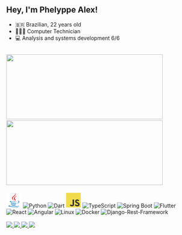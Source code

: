 ## Hey, I'm Phelyppe Alex!

- 🇧🇷 Brazilian, 22 years old
- 👨🏾‍🎓 Computer Technician
- :computer: Analysis and systems development 6/6

##

<div style='display: inline-block'>
  <a href="https://github.com/phelyppealex/">
    <img height='172' width='415' src="https://github-readme-stats.vercel.app/api/top-langs/?username=phelyppealex&theme=dark&layout=compact&hide_border=true" style="max-width: 100%">
    <img height='172' width='415' src="https://github-readme-stats.vercel.app/api?username=phelyppealex&theme=dark&show_icons=true&hide_border=true" style="max-width: 100%">
  </a>
</div>

<div style='display: inline-block'><br>
  <img alt="Java" src="https://raw.githubusercontent.com/devicons/devicon/master/icons/java/java-original.svg" width="40" heigth="40" />
  <img alt="Python" src="https://cdn.jsdelivr.net/gh/devicons/devicon@latest/icons/python/python-original.svg" width="40" heigth="40" />
  <img alt="Dart" src="https://cdn.jsdelivr.net/gh/devicons/devicon/icons/dart/dart-original.svg" width="40" heigth="40" />
  <img alt="JavaScript" src="https://raw.githubusercontent.com/devicons/devicon/master/icons/javascript/javascript-original.svg" width="40" heigth="40" />
  <img alt="TypeScript" src="https://cdn.jsdelivr.net/gh/devicons/devicon/icons/typescript/typescript-original.svg" width="40" heigth="40" />
  <img alt="Spring Boot" src="https://cdn.jsdelivr.net/gh/devicons/devicon/icons/spring/spring-original.svg" width="40" heigth="40" />
  <img alt="Flutter" src="https://cdn.jsdelivr.net/gh/devicons/devicon/icons/flutter/flutter-original.svg" width="40" heigth="40" />
  <img alt="React" src="https://cdn.jsdelivr.net/gh/devicons/devicon/icons/react/react-original.svg" width="40" heigth="40" />
  <img alt="Angular" src="https://cdn.jsdelivr.net/gh/devicons/devicon/icons/angularjs/angularjs-original.svg" width="40" heigth="40" />
  <img alt="Linux" src="https://cdn.jsdelivr.net/gh/devicons/devicon/icons/linux/linux-original.svg" width="40" heigth="40" />
  <img alt="Docker" src="https://cdn.jsdelivr.net/gh/devicons/devicon/icons/docker/docker-original.svg" width="40" heigth="40" />
  <img alt="Django-Rest-Framework" src="https://encrypted-tbn0.gstatic.com/images?q=tbn:ANd9GcSPBjbXwcjW7lVBJ6AdOSDiXKrc-op8UBAw4A&s" width="40" heigth="40" />
</div>

<div><br>
  <a href="mailto:phelyppesilva@gmail.com?Subject=Título%20da%20mensagem">
    <img src="https://img.shields.io/badge/Gmail-D14836?style=for-the-badge&logo=gmail&logoColor=white">
  </a>
  <a href="https://www.instagram.com/phelyppealex/">
    <img src="https://img.shields.io/badge/Instagram-E4405F?style=for-the-badge&logo=instagram&logoColor=white">
  </a>
  <a href="https://api.whatsapp.com/send?phone=5584994100804&text=Oi">
    <img src="https://img.shields.io/badge/WhatsApp-25D366?style=for-the-badge&logo=whatsapp&logoColor=white">
  </a>
  <a href="https://www.linkedin.com/in/phelyppe-silva-5a8624160/">
    <img src="https://img.shields.io/badge/LinkedIn-0077B5?style=for-the-badge&logo=linkedin&logoColor=white">
  </a>
</div>

<!--
**phelyppealex/phelyppealex** is a ✨ _special_ ✨ repository because its `README.md` (this file) appears on your GitHub profile.

Here are some ideas to get you started:

- 🔭 I’m currently working on ...
- 🌱 I’m currently learning ...
- 👯 I’m looking to collaborate on ...
- 🤔 I’m looking for help with ...
- 💬 Ask me about ...
- 📫 How to reach me: ...
- 😄 Pronouns: ...
- ⚡ Fun fact: ...
-->
